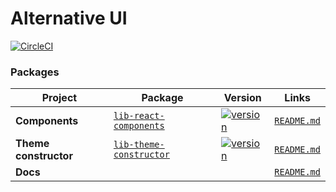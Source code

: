 # Alternative UI
[![CircleCI](https://circleci.com/gh/PeculiarVentures/react-components.svg?style=svg&circle-token=e09e288d212560eb0fc4a250a0d9c05394df2c3b)](https://circleci.com/gh/PeculiarVentures/react-components)

### Packages

| Project | Package | Version | Links |
| ------- | ------- | ------- |:-----:|
| **Components** | [`lib-react-components`](https://www.npmjs.com/package/lib-react-components) | [![version](https://img.shields.io/npm/v/lib-react-components/latest.svg)](https://www.npmjs.com/package/lib-react-components) | [`README.md`](packages/components/README.md)
| **Theme constructor** | [`lib-theme-constructor`](https://www.npmjs.com/package/lib-theme-contructor) | [![version](https://img.shields.io/npm/v/lib-theme-contructor/latest.svg)](https://www.npmjs.com/package/lib-theme-contructor) | [`README.md`](packages/theme-contructor/README.md)
| **Docs** |  | | [`README.md`](packages/docs/README.md)
